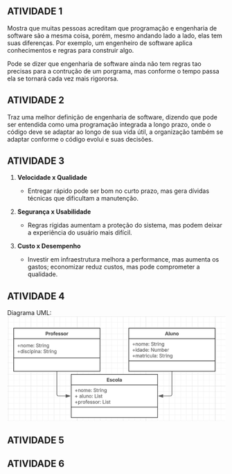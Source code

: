 ## ATIVIDADE 1
Mostra que muitas pessoas acreditam que programação e engenharia de software são a mesma coisa, porém, mesmo andando lado a lado, elas tem suas diferenças. Por exemplo, um engenheiro de software aplica conhecimentos e regras para construir algo.

Pode se dizer que engenharia de software ainda não tem regras tao precisas para a contrução de um porgrama, mas conforme o tempo passa ela se tornará cada vez mais rigororsa.

## ATIVIDADE 2
Traz uma melhor definição de engenharia de software, dizendo que pode ser entendida como uma programação integrada a longo prazo, onde o código deve se adaptar ao longo de sua vida útil, a organização também se adaptar conforme o código evolui e suas decisões.

## ATIVIDADE 3
1. **Velocidade x Qualidade**  
   - Entregar rápido pode ser bom no curto prazo, mas gera dívidas técnicas que dificultam a manutenção.  

2. **Segurança x Usabilidade**  
   - Regras rígidas aumentam a proteção do sistema, mas podem deixar a experiência do usuário mais difícil.  

3. **Custo x Desempenho**  
   - Investir em infraestrutura melhora a performance, mas aumenta os gastos; economizar reduz custos, mas pode comprometer a qualidade. 

## ATIVIDADE 4
Diagrama UML:<br>
![Imagem do exercicio 2](/assets/diagrama-uml.png)
<br>
## ATIVIDADE 5

## ATIVIDADE 6
